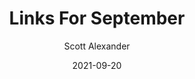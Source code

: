 ---
layout: podcast
title: "Links For September"
author: Scott Alexander
description: https://astralcodexten.substack.com/p/links-for-september
date: 2021-09-20
length: 3862855
duration: 966
guid: links-for-september
---